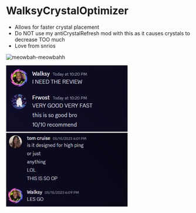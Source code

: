 # WalksyCrystalOptimizer
+ Allows for faster crystal placement
+ Do NOT use my antiCrystalRefresh mod with this as it causes crystals to decrease TOO much
+ Love from snrios

![meowbah-meowbahh](https://github.com/Walksy/WalksyCrystalOptimizer/assets/69202220/00cf00a2-757c-471e-bad6-4ed8620c01e4)


<p align="left">
	<img width=331 src="github/Review12.png" /> 
	<img width=331 src="github/Review2.png" />
</p>



  
